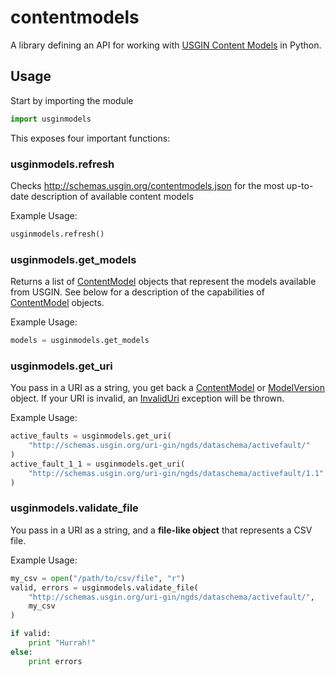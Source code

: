 # contentmodels

A library defining an API for working with [USGIN Content Models](http://schemas.usgin.org/models) in Python.

## Usage

Start by importing the module

```python
import usginmodels
```

This exposes four important functions:

### usginmodels.refresh

Checks http://schemas.usgin.org/contentmodels.json for the most up-to-date description of available content models

Example Usage:

```python
usginmodels.refresh()
```

### usginmodels.get_models

Returns a list of [ContentModel](#contentmodels) objects that represent the models available from USGIN. See below
for a description of the capabilities of [ContentModel](#contentmodels) objects.

Example Usage:

```python
models = usginmodels.get_models
```

### usginmodels.get_uri

You pass in a URI as a string, you get back a [ContentModel](#contentmodel) or [ModelVersion](#modelversion) object.
If your URI is invalid, an [InvalidUri](#invaliduri) exception will be thrown.

Example Usage:

```python
active_faults = usginmodels.get_uri(
    "http://schemas.usgin.org/uri-gin/ngds/dataschema/activefault/"
)
active_fault_1_1 = usginmodels.get_uri(
    "http://schemas.usgin.org/uri-gin/ngds/dataschema/activefault/1.1"
)
```

### usginmodels.validate_file

You pass in a URI as a string, and a **file-like object** that represents a CSV file.

Example Usage:

```python
my_csv = open("/path/to/csv/file", "r")
valid, errors = usginmodels.validate_file(
    "http://schemas.usgin.org/uri-gin/ngds/dataschema/activefault/",
    my_csv
)

if valid:
    print "Hurrah!"
else:
    print errors
```